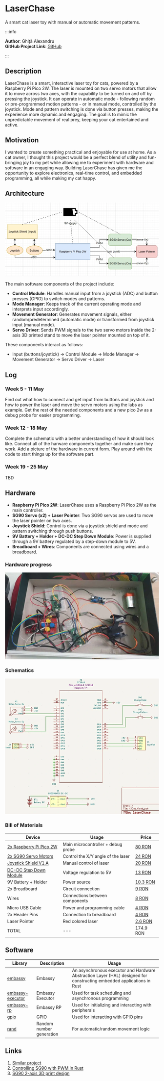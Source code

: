 # LaserChase
A smart cat laser toy with manual or automatic movement patterns.

:::info 

**Author**: Ghiță Alexandru \
**GitHub Project Link**: [GitHub](https://github.com/UPB-PMRust-Students/proiect-Ghitzarino)

:::

## Description

LaserChase is a smart, interactive laser toy for cats, powered by a Raspberry Pi Pico 2W. The laser is mounted on two servo motors that allow it to move across two axes, with the capability to be turned on and off by pressing the joystick. It can operate in automatic mode - following random or pre-programmed motion patterns - or in manual mode, controlled by the joystick. Mode and pattern switching is done via button presses, making the experience more dynamic and engaging. The goal is to mimic the unpredictable movement of real prey, keeping your cat entertained and active.

## Motivation

I wanted to create something practical and enjoyable for use at home. As a cat owner, I thought this project would be a perfect blend of utility and fun-bringing joy to my pet while allowing me to experiment with hardware and software in an engaging way. Building LaserChase has given me the opportunity to explore electronics, real-time control, and embedded programming, all while making my cat happy.

## Architecture

![Architecture](Architecture.webp)

The main software components of the project include:
- **Control Module**: Handles manual input from a joystick (ADC) and button presses (GPIO) to switch modes and patterns.
- **Mode Manager**: Keeps track of the current operating mode and interprets input accordingly.
- **Movement Generator**: Generates movement signals, either random/predetermined (automatic mode) or transformed from joystick input (manual mode).
- **Servo Driver**: Sends PWM signals to the two servo motors inside the 2-axis 3D printed stand to move the laser pointer mounted on top of it.

These components interact as follows:

- Input (buttons/joystick) -> Control Module -> Mode Manager -> Movement Generator -> Servo Driver -> Laser

## Log

<!-- write your progress here every week -->

### Week 5 - 11 May

Find out what how to connect and get input from buttons and joystick and how to power the laser and move the servo motors using the labs as example.
Get the rest of the needed components and a new pico 2w as a debug probe for easier programming.

### Week 12 - 18 May

Complete the schematic with a better understanding of how it should look like. Connect all of the harware components together and make sure they work.
Add a picture of the hardware in current form. Play around with the code to start things up for the software part.

### Week 19 - 25 May
TBD

## Hardware

- **Raspberry Pi Pico 2W**: LaserChase uses a Raspberry Pi Pico 2W as the main controller.
- **SG90 Servo (x2) + Laser Pointer**: Two SG90 servos are used to move the laser pointer on two axes.
- **Joystick Shield**: Control is done via a joystick shield and mode and pattern switching through push buttons.
- **9V Battery + Holder + DC-DC Step Down Module**: Power is supplied through a 9V battery regulated by a step-down module to 5V.
- **Breadboard + Wires**: Components are connected using wires and a breadboard.

### Hardware progress

![Hardware_1](Hardware_1.webp)

### Schematics

![KiCad](KiCad.webp)

### Bill of Materials

<!-- Fill out this table with all the hardware components that you might need.

The format is 
```
| [Device](link://to/device) | This is used ... | [price](link://to/store) |

```

-->

| Device | Usage | Price |
|--------|--------|-------|
| [2x Raspberry Pi Pico 2W](https://www.raspberrypi.com/documentation/microcontrollers/raspberry-pi-pico.html) | Main microcontroller + debug probe | [80 RON](https://www.optimusdigital.ro/en/raspberry-pi-boards/13327-raspberry-pi-pico-2-w.html) |
| [2x SG90 Servo Motors](https://docs.m5stack.com/en/accessory/sg90_servo?ref=langship) | Control the X/Y angle of the laser | [24 RON](https://www.optimusdigital.ro/en/servomotors/2261-micro-servo-motor-sg90-180.html) |
| [Joystick Shield V1.A](https://handsontec.com/dataspecs/module/Arduino%20Shield/Joystick%20Shield.pdf) | Manual control of laser | [20 RON](https://www.optimusdigital.ro/en/arduino-shields/1283-shield-joystick-pentru-arduino.html) |
| [DC-DC Step Down Module](https://www.st.com/en/power-management/dc-dc-converter-modules/documentation.html) | Voltage regulation to 5V | [13 RON](https://www.optimusdigital.ro/en/adjustable-step-down-power-supplies/1108-lm2596hv-dc-dc-step-down-module.html) |
| 9V Battery + Holder | Power source | [10.3 RON](https://www.optimusdigital.ro/en/battery-holders/20-9v-battery-support.html) |
| 2x Breadboard | Circuit connection | [9 RON](https://www.optimusdigital.ro/en/breadboards/44-400p-hq-breadboard.html) |
| Wires | Connections between components | [8 RON](https://www.optimusdigital.ro/en/wires-with-connectors/890-set-fire-tata-tata-40p-30-cm.html) |
| Micro USB Cable | Power and programming cable | [4 RON](https://www.optimusdigital.ro/en/usb-cables/11939-micro-usb-black-cable-1-m.html) |
| 2x Header Pins | Connection to breadboard | [4 RON](https://www.optimusdigital.ro/en/pin-headers/85-40p-254-mm-pin-header-200-pcs.html) |
| Laser Pointer | Red colored laser | [2.6 RON](https://www.emag.ro/jucarie-laser-pentru-pisici-rosu-las02/pd/D6MMH5MBM/?ref=graph_profiled_similar_fallback_1_3&provider=rec&recid=rec_49_02188673a55cfa40086dd06e58c266684d055622826af4a5d7d376fa854708ce_1745921180&scenario_ID=49) |
| TOTAL | --- | 174.9 RON |

## Software

| Library | Description | Usage |
|---------|-------------|-------|
| [embassy](https://github.com/embassy-rs/embassy) | Embassy | An asynchronous executor and Hardware Abstraction Layer (HAL) designed for constructing embedded applications in Rust |
| [embassy-executor](https://docs.embassy.dev/embassy-executor/git/std/index.html)| Embassy Executor | Used for task scheduling and asynchronous programming |
|[embassy-rp](https://docs.embassy.dev/embassy-rp/git/rp2040/index.html)| Embassy RP | Used for initializing and interacting with peripherals |
|[gpio](https://docs.embassy.dev/embassy-stm32/git/stm32c011d6/gpio/index.html)| GPIO | Used for interacting with GPIO pins |
| [rand](https://docs.rs/rand/latest/rand/) | Random number generation | For automatic/random movement logic |

## Links

<!-- Add a few links that inspired you and that you think you will use for your project -->

1. [Similar project](https://learn.adafruit.com/raspberry-pi-wifi-controlled-cat-laser-toy/overview)
2. [Controlling SG90 with PWM in Rust](https://blog.theembeddedrustacean.com/esp32-standard-library-embedded-rust-pwm-servo-motor-sweep)
3. [SG90 2-axis 3D print design](https://www.thingiverse.com/thing:2892903)
